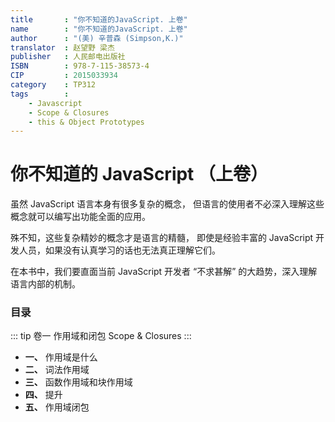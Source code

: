 ```yaml
---
title       : "你不知道的JavaScript. 上卷"
name        : "你不知道的JavaScript. 上卷"
author      : "(美) 辛普森 (Simpson,K.)"
translator  : 赵望野 梁杰
publisher   : 人民邮电出版社
ISBN        : 978-7-115-38573-4
CIP         : 2015033934
category    : TP312
tags        :
    - Javascript
    - Scope & Closures
    - this & Object Prototypes
---
```


你不知道的 JavaScript （上卷）
==========================

<BookInfo/>

虽然 JavaScript 语言本身有很多复杂的概念，
但语言的使用者不必深入理解这些概念就可以编写出功能全面的应用。

殊不知，这些复杂精妙的概念才是语言的精髓，
即使是经验丰富的 JavaScript 开发人员，如果没有认真学习的话也无法真正理解它们。

在本书中，我们要直面当前 JavaScript 开发者 “不求甚解” 的大趋势，深入理解语言内部的机制。


### 目录

::: tip 卷一
作用域和闭包 Scope & Closures
:::

- **一、** 作用域是什么
- **二、** 词法作用域
- **三、** 函数作用域和块作用域
- **四、** 提升
- **五、** 作用域闭包
